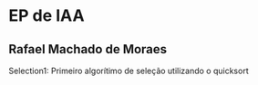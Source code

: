 # EP de IAA
## Rafael Machado de Moraes

Selection1: Primeiro algorítimo de seleção utilizando o quicksort
